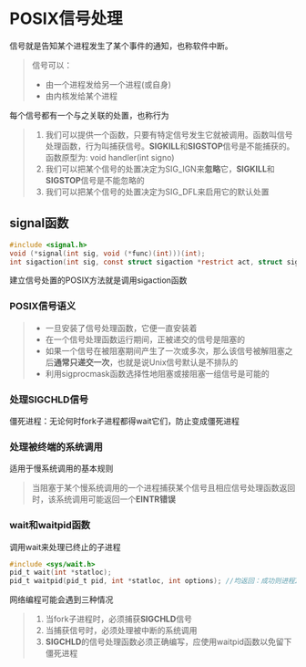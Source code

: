 # POSIX信号处理

信号就是告知某个进程发生了某个事件的通知，也称软件中断。

> 信号可以：
>
> - 由一个进程发给另一个进程(或自身)
> - 由内核发给某个进程

每个信号都有一个与之关联的处置，也称行为

> 1. 我们可以提供一个函数，只要有特定信号发生它就被调用。函数叫信号处理函数，行为叫捕获信号。**SIGKILL**和**SIGSTOP**信号是不能捕获的。函数原型为: void handler(int signo)
> 2. 我们可以把某个信号的处置决定为SIG_IGN来**忽略**它，**SIGKILL**和**SIGSTOP**信号是不能忽略的
> 3. 我们可以把某个信号的处置决定为SIG_DFL来启用它的默认处置

## signal函数

```c
#include <signal.h>
void (*signal(int sig, void (*func)(int)))(int);
int sigaction(int sig, const struct sigaction *restrict act, struct sigaction *restrict oact);
```

建立信号处置的POSIX方法就是调用sigaction函数

### POSIX信号语义

> - 一旦安装了信号处理函数，它便一直安装着
> - 在一个信号处理函数运行期间，正被递交的信号是阻塞的
> - 如果一个信号在被阻塞期间产生了一次或多次，那么该信号被解阻塞之后**通常只递交一次**，也就是说Unix信号默认是不排队的
> - 利用sigprocmask函数选择性地阻塞或接阻塞一组信号是可能的

### 处理SIGCHLD信号

僵死进程：无论何时fork子进程都得wait它们，防止变成僵死进程

### 处理被终端的系统调用

适用于慢系统调用的基本规则

> 当阻塞于某个慢系统调用的一个进程捕获某个信号且相应信号处理函数返回时，该系统调用可能返回一个**EINTR错误**

### wait和waitpid函数

调用wait来处理已终止的子进程

```c
#include <sys/wait.h>
pid_t wait(int *statloc);
pid_t waitpid(pid_t pid, int *statloc, int options); //均返回：成功则进程ID,出错则0或-1
```

网络编程可能会遇到三种情况

> 1. 当fork子进程时，必须捕获**SIGCHLD**信号
> 2. 当捕获信号时，必须处理被中断的系统调用
> 3. **SIGCHLD**的信号处理函数必须正确编写，应使用waitpid函数以免留下僵死进程